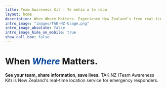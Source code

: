 ```yaml
---
title: Team Awareness Kit - Te mōhio o te rōpū
layout: home
description: When Where Matters. Experience New Zealand's free real-time location service for emergency responders.
intro_image: "images/TAK-NZ-Usage.png"
intro_image_absolute: false
intro_image_hide_on_mobile: true
show_call_box: false
---
```

# When <span style="color:#004499">*Where*</span> Matters.

**See your team, share information, save lives.** TAK.NZ (Team Awareness Kit) is New Zealand's real-time location service for emergency responders.

